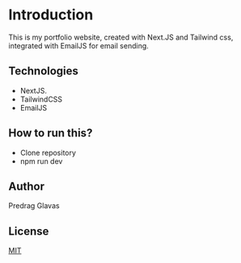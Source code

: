 # Introduction

This is my portfolio website, created with Next.JS and Tailwind css, integrated with EmailJS for email sending.

## Technologies

- NextJS.
- TailwindCSS
- EmailJS

## How to run this?

- Clone repository
- npm run dev

## Author
Predrag Glavas

## License
[MIT](https://choosealicense.com/licenses/mit/)
